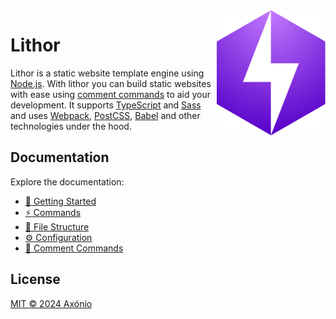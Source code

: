 <img src="assets/logo.svg" align="right" height="200" alt="Logo of a purple hexagon with lightning bolt in the middle">

# Lithor

Lithor is a static website template engine using [Node.js](https://nodejs.org/about). With lithor you can build static websites with ease using [comment commands](https://github.com/axonio-coop/lithor/wiki/%F0%9F%92%AC-Comment-Commands) to aid your development. It supports [TypeScript](https://www.typescriptlang.org/) and [Sass](https://sass-lang.com/) and uses [Webpack](https://webpack.js.org/), [PostCSS](https://postcss.org/), [Babel](https://babeljs.io/) and other technologies under the hood.

## Documentation

Explore the documentation:
* [🚀 Getting Started](https://github.com/axonio-coop/lithor/wiki/%F0%9F%9A%80-Getting-Started)
* [⚡ Commands](https://github.com/axonio-coop/lithor/wiki/%E2%9A%A1-Commands)
* [📁 File Structure](https://github.com/axonio-coop/lithor/wiki/%F0%9F%93%81-File-Structure)
* [⚙️ Configuration](https://github.com/axonio-coop/lithor/wiki/%E2%9A%99%EF%B8%8F-Configuration)
* [💬 Comment Commands](https://github.com/axonio-coop/lithor/wiki/%F0%9F%92%AC-Comment-Commands)

## License

[MIT © 2024 Axónio](LICENSE)
